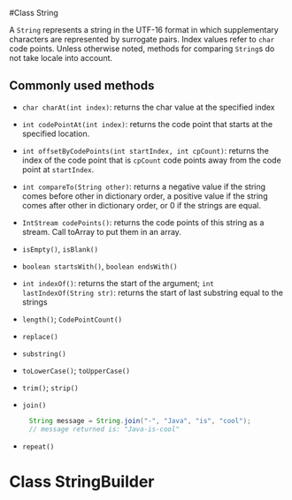 #Class String

A `String` represents a string in the UTF-16 format in which supplementary characters are represented by surrogate pairs. Index values refer to `char` code points. Unless otherwise noted, methods for comparing `String`s do not take locale into account.

## Commonly used methods

- `char charAt(int index)`: returns the char value at the specified index

- `int codePointAt(int index)`: returns the code point that starts at the specified location.

- `int offsetByCodePoints(int startIndex, int cpCount)`: returns the index of the code point that is `cpCount` code points away from the code point at `startIndex`.

- `int compareTo(String other)`: returns a negative value if the string comes before other in dictionary order, a positive value if the string comes after other in dictionary order, or 0 if the strings are equal.

- `IntStream codePoints()`: returns the code points of this string as a stream. Call toArray to put them in an array.

- `isEmpty()`, `isBlank()`

- `boolean startsWith()`, `boolean endsWith()`

- `int indexOf()`: returns the start of the argument; `int lastIndexOf(String str)`: returns the start of last substring equal to the strings

- `length()`; `CodePointCount()`

- `replace()`

- `substring()`

- `toLowerCase()`; `toUpperCase()`

- `trim()`; `strip()`

- `join()`

```java
     String message = String.join("-", "Java", "is", "cool");
     // message returned is: "Java-is-cool"
```

- `repeat()`

# Class StringBuilder
